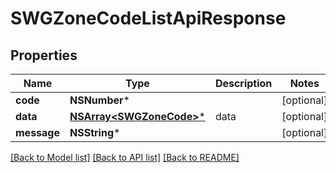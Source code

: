 # SWGZoneCodeListApiResponse

## Properties
Name | Type | Description | Notes
------------ | ------------- | ------------- | -------------
**code** | **NSNumber*** |  | [optional] 
**data** | [**NSArray&lt;SWGZoneCode&gt;***](SWGZoneCode.md) | data | [optional] 
**message** | **NSString*** |  | [optional] 

[[Back to Model list]](../README.md#documentation-for-models) [[Back to API list]](../README.md#documentation-for-api-endpoints) [[Back to README]](../README.md)


